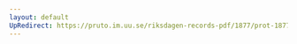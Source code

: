 ```yaml
---
layout: default
UpRedirect: https://pruto.im.uu.se/riksdagen-records-pdf/1877/prot-1877--ak--050/prot-1877--ak--050_036.pdf
---
```

